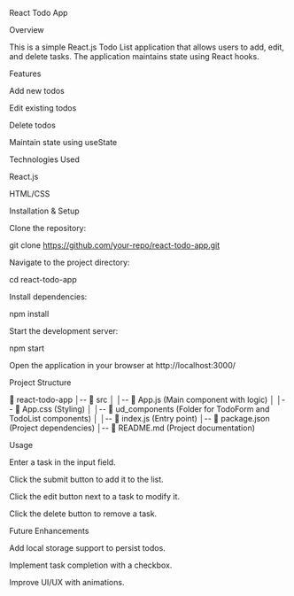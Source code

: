React Todo App

Overview

This is a simple React.js Todo List application that allows users to add, edit, and delete tasks. The application maintains state using React hooks.

Features

Add new todos

Edit existing todos

Delete todos

Maintain state using useState

Technologies Used

React.js

HTML/CSS

Installation & Setup

Clone the repository:

git clone https://github.com/your-repo/react-todo-app.git

Navigate to the project directory:

cd react-todo-app

Install dependencies:

npm install

Start the development server:

npm start

Open the application in your browser at http://localhost:3000/

Project Structure

📁 react-todo-app
│-- 📁 src
│   │-- 📄 App.js  (Main component with logic)
│   │-- 📄 App.css (Styling)
│   │-- 📁 ud_components (Folder for TodoForm and TodoList components)
│   │-- 📄 index.js (Entry point)
│-- 📄 package.json (Project dependencies)
│-- 📄 README.md (Project documentation)

Usage

Enter a task in the input field.

Click the submit button to add it to the list.

Click the edit button next to a task to modify it.

Click the delete button to remove a task.

Future Enhancements

Add local storage support to persist todos.

Implement task completion with a checkbox.

Improve UI/UX with animations.
